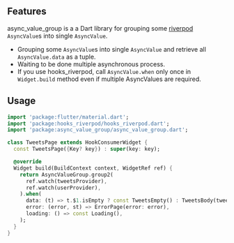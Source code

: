 ## Features
async_value_group is a a Dart library for grouping some [riverpod](https://github.com/rrousselGit/riverpod) `AsyncValue`s into single `AsyncValue`.
- Grouping some `AsyncValue`s into single `AsyncValue` and retrieve all `AsyncValue.data` as a tuple.
- Waiting to be done multiple asynchronous process.
- If you use hooks_riverpod, call `AsyncValue.when` only once in `Widget.build` method even if multiple AsyncValues are required.

## Usage
```dart
import 'package:flutter/material.dart';
import 'package:hooks_riverpod/hooks_riverpod.dart';
import 'package:async_value_group/async_value_group.dart';

class TweetsPage extends HookConsumerWidget {
  const TweetsPage({Key? key}) : super(key: key);

  @override
  Widget build(BuildContext context, WidgetRef ref) {
    return AsyncValueGroup.group2(
      ref.watch(tweetsProvider),
      ref.watch(userProvider),
    ).when(
      data: (t) => t.$1.isEmpty ? const TweetsEmpty() : TweetsBody(tweets: t.$1, user: t.$2),
      error: (error, st) => ErrorPage(error: error),
      loading: () => const Loading(),
    );
  }
}
```
